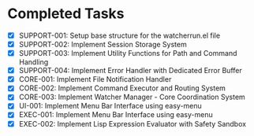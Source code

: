 # Completed Tasks

- [x] SUPPORT-001: Setup base structure for the watcherrun.el file
- [x] SUPPORT-002: Implement Session Storage System
- [x] SUPPORT-003: Implement Utility Functions for Path and Command Handling
- [x] SUPPORT-004: Implement Error Handler with Dedicated Error Buffer
- [x] CORE-001: Implement File Notification Handler
- [x] CORE-002: Implement Command Executor and Routing System
- [x] CORE-003: Implement Watcher Manager - Core Coordination System
- [x] UI-001: Implement Menu Bar Interface using easy-menu
- [x] EXEC-001: Implement Menu Bar Interface using easy-menu
- [x] EXEC-002: Implement Lisp Expression Evaluator with Safety Sandbox
